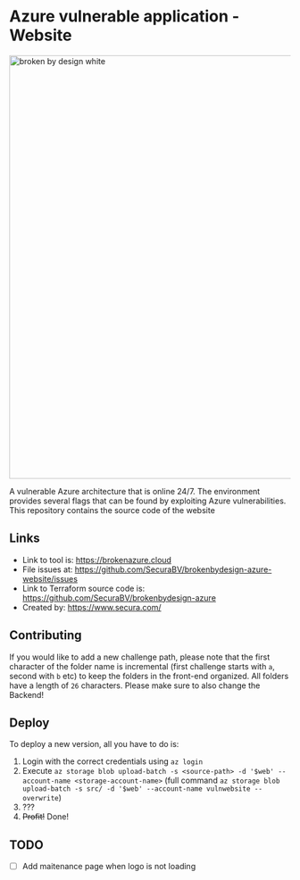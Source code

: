 # Azure vulnerable application - Website
<img width="759" alt="broken by design white" src="https://user-images.githubusercontent.com/14212955/180998359-a17af967-84bc-4541-af75-06a1ea4e5927.png">

A vulnerable Azure architecture that is online 24/7.
The environment provides several flags that can be found by exploiting Azure vulnerabilities.
This repository contains the source code of the website

## Links
- Link to tool is: https://brokenazure.cloud
- File issues at: https://github.com/SecuraBV/brokenbydesign-azure-website/issues
- Link to Terraform source code is: https://github.com/SecuraBV/brokenbydesign-azure
- Created by: https://www.secura.com/


## Contributing
If you would like to add a new challenge path, please note that the first character of the folder name is incremental (first challenge starts with `a`, second with `b` etc) to keep the folders in the front-end organized. All folders have a length of `26` characters. Please make sure to also change the Backend!

## Deploy
To deploy a new version, all you have to do is:
1. Login with the correct credentials using `az login`
2. Execute `az storage blob upload-batch -s <source-path> -d '$web' --account-name <storage-account-name>` (full command `az storage blob upload-batch -s src/ -d '$web' --account-name vulnwebsite --overwrite`)
3. ???
4. ~~Profit!~~ Done!


## TODO
- [ ] Add maitenance page when logo is not loading